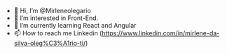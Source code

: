 - 👋 Hi, I’m @Mirleneolegario
- 👀 I’m interested in Front-End.
- 🌱 I’m currently learning React and Angular
- 📫 How to reach me Linkedin (https://www.linkedin.com/in/mirlene-da-silva-oleg%C3%A1rio-ti/)
